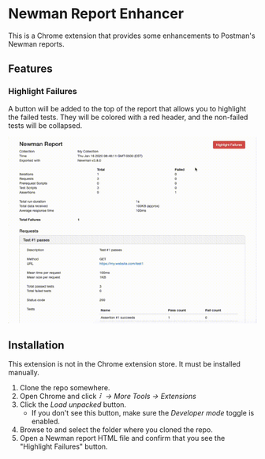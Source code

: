 # Newman Report Enhancer

This is a Chrome extension that provides some enhancements to Postman's Newman reports.

## Features

### Highlight Failures

A button will be added to the top of the report that allows you to highlight the failed tests.  They will be colored with a red header, and the non-failed tests will be collapsed.

![Highlight Failures feature demo](doc/demo-highlightfailures.gif "Highlight Failures feature demo")


## Installation

This extension is not in the Chrome extension store.  It must be installed manually.

1. Clone the repo somewhere.
2. Open Chrome and click _⠇ → More Tools → Extensions_
3. Click the _Load unpacked_ button.
    - If you don't see this button, make sure the _Developer mode_ toggle is enabled.
4. Browse to and select the folder where you cloned the repo.
5. Open a Newman report HTML file and confirm that you see the "Highlight Failures" button.
